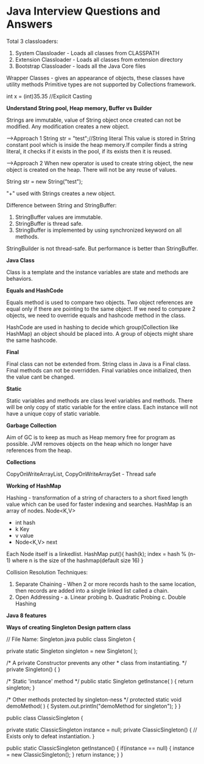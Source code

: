 # Java Interview Questions and Answers

Total 3 classloaders:
1. System Classloader - Loads all classes from CLASSPATH
2. Extension Classloader - Loads all classes from extension directory
3. Bootstrap Classloader - loads all the Java Core files

Wrapper Classes - gives an appearance of objects, these classes have utility methods
Primitive types are not supported by Collections framework.

int x = (int)35.35 //Explicit Casting

**Understand String pool, Heap memory, Buffer vs Builder**

Strings are immutable, value of String object once created can not be modified.
Any modification creates a new object.

-->Approach 1
String str = "test";//String literal
This value is stored in String constant pool which is inside the heap memory.If compiler finds a string literal,
it checks if it exists in the pool, if its exists then it is reused.

-->Approach 2
When new operator is used to create string object, the new object is created on the heap.
There will not be any reuse of values.

String str = new String("test");

"+" used with Strings creates a new object.

Difference between String and StringBuffer:
1. StringBuffer values are immutable.
2. StringBuffer is thread safe.
3. StringBuffer is implemented by using synchronized keyword on all methods.

StringBuilder is not thread-safe. But performance is better than StringBuffer.

**Java Class**

Class is a template and the instance variables are state and methods are behaviors.

**Equals and HashCode**

Equals method is used to compare two objects. Two object references are equal only if there are pointing to the same object.
If we need to compare 2 objects, we need to override equals and hashcode method in the class.

HashCode are used in hashing to decide which group(Collection like HashMap) an object should be placed into.
A group of objects might share the same hashcode.

**Final**

Final class can not be extended from. String class in Java is a Final class.
Final methods can not be overridden.
Final variables once initialized, then the value cant be changed.

**Static**

Static variables and methods are class level variables and methods.
There will be only copy of static variable for the entire class. Each instance will not have a unique copy of static variable.

**Garbage Collection**

Aim of GC is to keep as much as Heap memory free for program as possible.
JVM removes objects on the heap which no longer have references from the heap.

**Collections**

CopyOnWriteArrayList, CopyOnWriteArraySet - Thread safe

**Working of HashMap**

Hashing - transformation of a string of characters to a short fixed length value which can be used for faster indexing
and searches.
HashMap is an array of nodes.
Node<K,V>
- int hash
- k Key
- v value
- Node<K,V> next

Each Node itself is a linkedlist.
HashMap put(){
    hash(k);
    index = hash % (n-1) where n is the size of the hashmap(default size 16)
}

Collision Resolution Techniques:
1. Separate Chaining - When 2 or more records hash to the same location, then records are added into a
   single linked list called a chain.
2. Open Addressing -
    a. Linear probing
    b. Quadratic Probing
    c. Double Hashing   

**Java 8 features**


**Ways of creating Singleton Design pattern class**

// File Name: Singleton.java
public class Singleton {

   private static Singleton singleton = new Singleton( );

   /* A private Constructor prevents any other
    * class from instantiating.
    */
   private Singleton() { }

   /* Static 'instance' method */
   public static Singleton getInstance( ) {
      return singleton;
   }

   /* Other methods protected by singleton-ness */
   protected static void demoMethod( ) {
      System.out.println("demoMethod for singleton");
   }
}

public class ClassicSingleton {

   private static ClassicSingleton instance = null;
   private ClassicSingleton() {
      // Exists only to defeat instantiation.
   }

   public static ClassicSingleton getInstance() {
      if(instance == null) {
         instance = new ClassicSingleton();
      }
      return instance;
   }
}



 